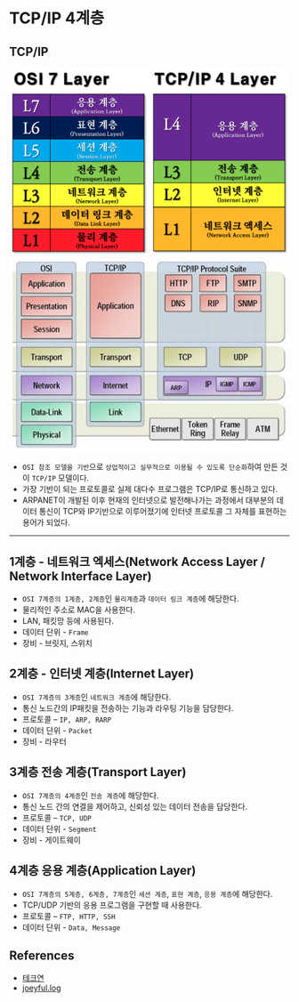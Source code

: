 # TCP/IP 4계층

## TCP/IP

![TCP/IP](../img/OSITCPIP.png)
![TCP/IP2](../img/TCPIP.png)
* `OSI 참조 모델을 기반`으로 `상업적이고 실무적으로 이용될 수 있도록 단순화`하여 만든 것이 `TCP/IP` 모델이다.
* 가장 기반이 되는 프로토콜로 실제 대다수 프로그램은 TCP/IP로 통신하고 있다.
* ARPANET이 개발된 이후 현재의 인터넷으로 발전해나가는 과정에서 대부분의 데이터 통신이 TCP와 IP기반으로 이루어졌기에 인터넷 프로토콜 그 자체를 표현하는 용어가 되었다.

---

## 1계층 - 네트워크 엑세스(Network Access Layer / Network Interface Layer)
* `OSI 7계층의 1계층, 2계층`인 `물리계층`과 `데이터 링크 계층`에 해당한다.
* 물리적인 주소로 MAC을 사용한다.
* LAN, 패킷망 등에 사용된다.
* 데이터 단위 - `Frame`
* 장비 - 브릿지, 스위치

## 2계층 - 인터넷 계층(Internet Layer)
* `OSI 7계층의 3계층`인 `네트워크 계층`에 해당한다.
* 통신 노드간의 IP패킷을 전송하는 기능과 라우팅 기능을 담당한다.
* 프로토콜 – `IP, ARP, RARP`
* 데이터 단위 - `Packet`
* 장비 - 라우터

## 3계층 전송 계층(Transport Layer)
* `OSI 7계층의 4계층`인 `전송 계층`에 해당한다.
* 통신 노드 간의 연결을 제어하고, 신뢰성 있는 데이터 전송을 담당한다.
* 프로토콜 – `TCP, UDP`
* 데이터 단위 - `Segment`
* 장비 - 게이트웨이

## 4계층 응용 계층(Application Layer)
* `OSI 7계층의 5계층, 6계층, 7계층`인 `세션 계층`, `표현 계층`, `응용 계층`에 해당한다.
* TCP/UDP 기반의 응용 프로그램을 구현할 때 사용한다.
* 프로토콜 – `FTP, HTTP, SSH`
* 데이터 단위 - `Data, Message`

## References
* [테크연](https://lxxyeon.tistory.com/155)
* [joeyful.log](https://velog.io/@jehjong/%EA%B0%9C%EB%B0%9C%EC%9E%90-%EC%9D%B8%ED%84%B0%EB%B7%B0-TCPIP-4%EA%B3%84%EC%B8%B5)